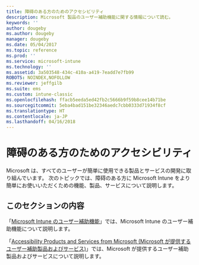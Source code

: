 ```yaml
---
title: 障碍のある方のためのアクセシビリティ
description: Microsoft 製品のユーザー補助機能に関する情報について読む。
keywords: ''
author: dougeby
ms.author: dougeby
manager: dougeby
ms.date: 05/04/2017
ms.topic: reference
ms.prod: ''
ms.service: microsoft-intune
ms.technology: ''
ms.assetid: 3a503548-434c-410a-a419-7eadd7e7fb99
ROBOTS: NOINDEX,NOFOLLOW
ms.reviewer: jeffgilb
ms.suite: ems
ms.custom: intune-classic
ms.openlocfilehash: ffacb5eeda5ed42fb2c5666b9f59b8cee14b71be
ms.sourcegitcommit: 5eba4bad151be32346aedc7cbb0333d71934f8cf
ms.translationtype: HT
ms.contentlocale: ja-JP
ms.lasthandoff: 04/16/2018
---
```

# <a name="accessibility-for-people-with-disabilities"></a>障碍のある方のためのアクセシビリティ
Microsoft は、すべてのユーザーが簡単に使用できる製品とサービスの開発に取り組んでいます。 次のトピックでは、障碍のある方に Microsoft Intune をより簡単にお使いいただくための機能、製品、サービスについて説明します。

## <a name="in-this-section"></a>このセクションの内容
「[Microsoft Intune のユーザー補助機能](accessibility-features-of-microsoft-intune.md)」では、Microsoft Intune のユーザー補助機能について説明します。

「[Accessibility Products and Services from Microsoft (Microsoft が提供するユーザー補助製品およびサービス)](accessibility-products-and-services-from-microsoft.md)」では、Microsoft が提供するユーザー補助製品およびサービスについて説明します。
